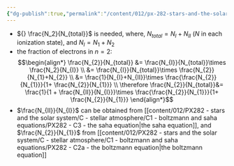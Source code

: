 ```yaml
---
{"dg-publish":true,"permalink":"/content/012/px-282-stars-and-the-solar-system/c-stellar-atmosphere/c1-boltzmann-and-saha-equations/px-282-c4-the-boltzmann-saha-equation/","created":"2024-11-25T10:50:32.000+00:00","updated":"2024-11-26T09:38:20.362+00:00"}
---
```


- ${} \frac{N_2}{N_{total}}$ is needed, where, $N_{total}= N_{I}+ N_{II}$ ($N$ in each ionization state), and $N_{I}=N_{1}+N_{2}$
- the fraction of electrons in $n=2:$
$$\begin{align*}
	\frac{N_{2}}{N_{total}} &= \frac{N_{I}}{N_{total}}\times \frac{N_2}{N_{I}} \\
	&= \frac{N_{I}}{N_{total}}\times \frac{N_{2}}{N_{1}+N_{2}} \\
	&= \frac{1}{N_{I}+N_{II}}\times \frac{\frac{N_{2}}{N_{1}}}{1+ \frac{N_{2}}{N_{1}}} \\
	\therefore \frac{N_{2}}{N_{total}}&= \frac{1}{1 + \frac{N_{II}}{N_{I}}}\times \frac{\frac{N_{2}}{N_{1}}}{1+ \frac{N_{2}}{N_{1}}}
\end{align*}$$
- $\frac{N_{II}}{N_{I}}$ can be obtained from [[content/012/PX282 - stars and the solar system/C - stellar atmosphere/C1 - boltzmann and saha equations/PX282 - C3 - the saha equation\|the saha equation]], and $\frac{N_{2}}{N_{1}}$ from [[content/012/PX282 - stars and the solar system/C - stellar atmosphere/C1 - boltzmann and saha equations/PX282 - C2a - the boltzmann equation\|the boltzmann equation]]
